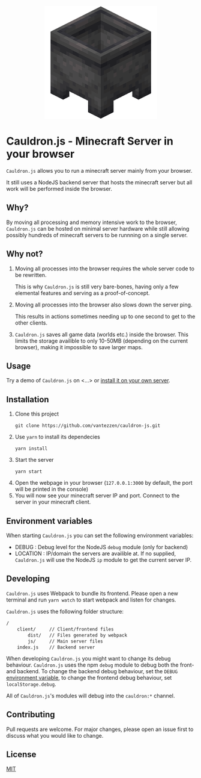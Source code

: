<p align="center">
    <img src="client/icon.png" height="300"><br />
</p>

# Cauldron.js - Minecraft Server in your browser

`Cauldron.js` allows you to run a minecraft server mainly from your browser.

It still uses a NodeJS backend server that hosts the minecraft server but all work will be performed inside the browser.

## Why?
By moving all processing and memory intensive work to the browser, `Cauldron.js` can be hosted on minimal server hardware while still allowing possibly hundreds of minecraft servers to be runnning on a single server.

## Why not?
1. Moving all processes into the browser requires the whole server code to be rewritten. 

    This is why `Cauldron.js` is still very bare-bones, having only a few elemental features and serving as a proof-of-concept.

2. Moving all processes into the browser also slows down the server ping.

    This results in actions sometimes needing up to one second to get to the other clients.

3. `Cauldron.js` saves all game data (worlds etc.) inside the browser. This limits the storage availible to only 10-50MB (depending on the current browser), making it impossible to save larger maps.

## Usage
Try a demo of `Cauldron.js` on <...> or [install it on your own server](#Installation).

## Installation

1. Clone this project
   ```
   git clone https://github.com/vantezzen/cauldron-js.git
   ```
2. Use `yarn` to install its dependecies
   ```
   yarn install
   ```
3. Start the server
   ```
   yarn start
   ```
4. Open the webpage in your browser (`127.0.0.1:3000` by default, the port will be printed in the console)
5. You will now see your minecraft server IP and port. Connect to the server in your minecraft client.

## Environment variables
When starting `Cauldron.js` you can set the following environment variables:
- DEBUG : Debug level for the NodeJS `debug` module (only for backend)
- LOCATION : IP/domain the servers are availible at. If no supplied, `Cauldron.js` will use the NodeJS `ip` module to get the current server IP.

## Developing
`Cauldron.js` uses Webpack to bundle its frontend. Please open a new terminal and run `yarn watch` to start webpack and listen for changes.

`Cauldron.js` uses the following folder structure:
```
/
    client/     // Client/frontend files
        dist/   // Files generated by webpack
        js/     // Main server files
    index.js    // Backend server
```

When developing `Cauldron.js` you might want to change its debug behaviour. `Cauldron.js` uses the npm `debug` module to debug both the front- and backend. To change the backend debug behaviour, set the `DEBUG` [environment variable](#Environment-variables), to change the frontend debug behaviour, set `localStorage.debug`. 

All of `Cauldron.js`'s modules will debug into the `cauldron:*` channel.

## Contributing
Pull requests are welcome. For major changes, please open an issue first to discuss what you would like to change.

## License
[MIT](https://choosealicense.com/licenses/mit/)